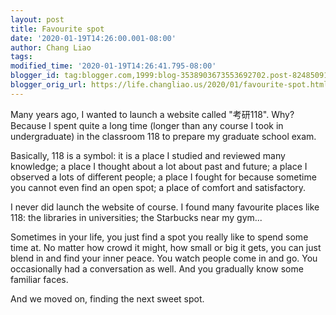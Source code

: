 ```yaml
---
layout: post
title: Favourite spot
date: '2020-01-19T14:26:00.001-08:00'
author: Chang Liao
tags:
modified_time: '2020-01-19T14:26:41.795-08:00'
blogger_id: tag:blogger.com,1999:blog-3538903673553692702.post-8248509182316331594
blogger_orig_url: https://life.changliao.us/2020/01/favourite-spot.html
---
```


Many years ago, I wanted to launch a website called "考研118". Why? Because I spent quite a long time (longer than any course I took in undergraduate) in the classroom 118 to prepare my graduate school exam.

Basically, 118 is a symbol: it is a place I studied and reviewed many knowledge; a place I thought about a lot about past and future; a place I observed a lots of different people; a place I fought for because sometime you cannot even find an open spot; a place of comfort and satisfactory.

I never did launch the website of course. I found many favourite places like 118: the libraries in universities; the Starbucks near my gym...

Sometimes in your life, you just find a spot you really like to spend some time at.
No matter how crowd it might, how small or big it gets, you can just blend in and find your inner peace. You watch people come in and go. You occasionally had a conversation as well. And you gradually know some familiar faces.

And we moved on, finding the next sweet spot.
